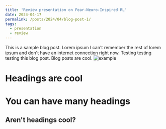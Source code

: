 ```yaml
---
title: 'Review presentation on Fear-Neuro-Inspired RL'
date: 2024-04-17
permalink: /posts/2024/04/blog-post-1/
tags:
  - presentation
  - review
---
```


This is a sample blog post. Lorem ipsum I can't remember the rest of lorem ipsum and don't have an internet connection right now. Testing testing testing this blog post. Blog posts are cool.
![example](/images/500x300.png)

Headings are cool
======

You can have many headings
======

Aren't headings cool?
------